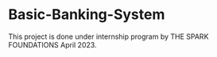 # Basic-Banking-System

This project is done under internship program by THE SPARK FOUNDATIONS April 2023.
